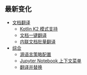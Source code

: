 <h2 class="title">最新变化</h2>
<div class="sponsor-container"></div>
<div class="ww-ads wwads-cn wwads-horizontal" data-id="327"></div>

* [文档翻译](/updates/v3.8#doc-translation)
    * [Kotlin K2 模式支持](/updates/v3.8#k2-mode-support)
    * [文档一键翻译](/updates/v3.8#one-click-doc-translation)
    * [内联文档批量翻译](/updates/v3.8#batch-inline-doc-translation)
* [综合](/updates/v3.8#general)
    * [源语言策略配置](/updates/v3.8#source-language-strategy)
    * [Jupyter Notebook 上下文菜单](/updates/v3.8#jupyter-context-menu)
    * [翻译并替换](/updates/v3.8#replace-with-translation)
